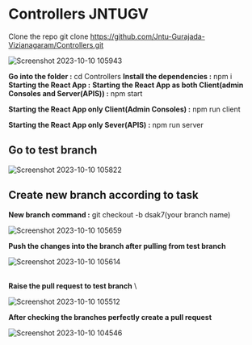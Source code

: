 # Controllers JNTUGV

Clone the repo 
git clone https://github.com/Jntu-Gurajada-Vizianagaram/Controllers.git

![Screenshot 2023-10-10 105943](https://github.com/Jntu-Gurajada-Vizianagaram/Controllers/assets/108987531/ec1cb59e-7ede-4fea-94b2-bcb2ef81bb20)


**Go into the folder :**
cd Controllers
**Install the dependencies :**
npm i \
**Starting the React App :**
**Starting the React App as both Client(admin Consoles and Server(APIS)) :**
npm start 

**Starting the React App only Client(Admin Consoles) :**
npm run client

**Starting the React App only Sever(APIS) :**
npm run server

## Go to test branch
![Screenshot 2023-10-10 105822](https://github.com/Jntu-Gurajada-Vizianagaram/Controllers/assets/108987531/146697d5-7c4e-459c-bb7a-150b74bb7480)


## Create new branch according to task

**New branch command :** git checkout -b dsak7(your branch name)

  ![Screenshot 2023-10-10 105659](https://github.com/Jntu-Gurajada-Vizianagaram/Controllers/assets/108987531/84181a13-cd5f-4d68-8271-c2e9926758ea)


**Push the changes into the branch after pulling from test branch**

![Screenshot 2023-10-10 105614](https://github.com/Jntu-Gurajada-Vizianagaram/Controllers/assets/108987531/ba6a9e6f-ffd2-4ba0-9567-feef8192fc11)


\
**Raise the pull request to test branch** \

![Screenshot 2023-10-10 105512](https://github.com/Jntu-Gurajada-Vizianagaram/Controllers/assets/108987531/8eeea785-c5ab-43f6-a298-287b024ef8ee)


**After checking the branches perfectly create a pull request**

![Screenshot 2023-10-10 104546](https://github.com/Jntu-Gurajada-Vizianagaram/Controllers/assets/108987531/421a067d-07c5-4890-b558-5ca37c3a0045)

